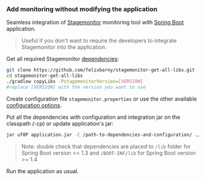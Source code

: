 ### Add monitoring without modifying the application

Seamless integration of [Stagemonitor](http://www.stagemonitor.org/) monitoring tool with [Spring Boot](https://projects.spring.io/spring-boot/) application. 

> Useful if you don't want to require the developers to integrate Stagemonitor into the application.

Get all required Stagemonitor [dependencies](https://github.com/felixbarny/stagemonitor-get-all-libs.git):

```bash
git clone https://github.com/felixbarny/stagemonitor-get-all-libs.git
cd stagemonitor-get-all-libs
./gradlew copyLibs -PstagemonitorVersion=[VERSION]
#replace [VERSION] with the version you want to use
```

Create configuration file `stagemonitor.properties` or use the other available [configuration options](https://github.com/stagemonitor/stagemonitor/wiki/Configuration-Options).

Put all the dependencies with configuration and integration jar on the classpath *(-cp)* or update application's jar:

```bash
jar uf0P application.jar -C /path-to-dependencies-and-configuration/ ./
```

> Note: double check that dependencies are placed to `/lib` folder for Spring Boot version <= 1.3 and `/BOOT-INF/lib` for Spring Boot version >= 1.4

Run the application as usual.
